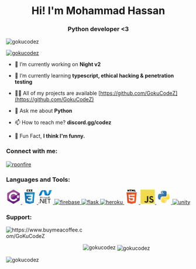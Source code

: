 <h1 align="center">Hi! I'm Mohammad Hassan</h1>
<h3 align="center">Python developer <3</h3>

<p align="left"> <img src="https://komarev.com/ghpvc/?username=gokucodez&label=Profile%20views&color=0e75b6&style=flat" alt="gokucodez" /> </p>

<p align="left"> <a href="https://github.com/ryo-ma/github-profile-trophy"><img src="https://github-profile-trophy.vercel.app/?username=gokucodez" alt="gokucodez" /></a> </p>

- 🔭 I’m currently working on **Night v2**

- 🌱 I’m currently learning **typescript, ethical hacking & penetration testing**

- 👨‍💻 All of my projects are available [https://github.com/GokuCodeZ](https://github.com/GokuCodeZ)

- 💬 Ask me about **Python**

- 📫 How to reach me? **discord.gg/codez**

- 💬 Fun Fact, **I think I'm funny.**

<h3 align="left">Connect with me:</h3>
<p align="left">
<a href="https://discord.gg/rponfire" target="blank"><img align="center" src="https://raw.githubusercontent.com/rahuldkjain/github-profile-readme-generator/master/src/images/icons/Social/discord.svg" alt="rponfire" height="30" width="40" /></a>
</p>

<h3 align="left">Languages and Tools:</h3>
<p align="left"> <a href="https://www.w3schools.com/cs/" target="_blank" rel="noreferrer"> <img src="https://raw.githubusercontent.com/devicons/devicon/master/icons/csharp/csharp-original.svg" alt="csharp" width="40" height="40"/> </a> <a href="https://www.w3schools.com/css/" target="_blank" rel="noreferrer"> <img src="https://raw.githubusercontent.com/devicons/devicon/master/icons/css3/css3-original-wordmark.svg" alt="css3" width="40" height="40"/> </a> <a href="https://dotnet.microsoft.com/" target="_blank" rel="noreferrer"> <img src="https://raw.githubusercontent.com/devicons/devicon/master/icons/dot-net/dot-net-original-wordmark.svg" alt="dotnet" width="40" height="40"/> </a> <a href="https://firebase.google.com/" target="_blank" rel="noreferrer"> <img src="https://www.vectorlogo.zone/logos/firebase/firebase-icon.svg" alt="firebase" width="40" height="40"/> </a> <a href="https://flask.palletsprojects.com/" target="_blank" rel="noreferrer"> <img src="https://www.vectorlogo.zone/logos/pocoo_flask/pocoo_flask-icon.svg" alt="flask" width="40" height="40"/> </a> <a href="https://heroku.com" target="_blank" rel="noreferrer"> <img src="https://www.vectorlogo.zone/logos/heroku/heroku-icon.svg" alt="heroku" width="40" height="40"/> </a> <a href="https://www.w3.org/html/" target="_blank" rel="noreferrer"> <img src="https://raw.githubusercontent.com/devicons/devicon/master/icons/html5/html5-original-wordmark.svg" alt="html5" width="40" height="40"/> </a> <a href="https://developer.mozilla.org/en-US/docs/Web/JavaScript" target="_blank" rel="noreferrer"> <img src="https://raw.githubusercontent.com/devicons/devicon/master/icons/javascript/javascript-original.svg" alt="javascript" width="40" height="40"/> </a> <a href="https://www.python.org" target="_blank" rel="noreferrer"> <img src="https://raw.githubusercontent.com/devicons/devicon/master/icons/python/python-original.svg" alt="python" width="40" height="40"/> </a> <a href="https://unity.com/" target="_blank" rel="noreferrer"> <img src="https://www.vectorlogo.zone/logos/unity3d/unity3d-icon.svg" alt="unity" width="40" height="40"/> </a> </p>

<h3 align="left">Support:</h3>
<p><a href="https://www.buymeacoffee.com/https://www.buymeacoffee.com/GoKuCodeZ"> <img align="left" src="https://cdn.buymeacoffee.com/buttons/v2/default-yellow.png" height="50" width="210" alt="https://www.buymeacoffee.com/GoKuCodeZ" /></a></p><br><br>

<p><img align="left" src="https://github-readme-stats.vercel.app/api/top-langs?username=gokucodez&show_icons=true&locale=en&layout=compact" alt="gokucodez" /></p>

<p>&nbsp;<img align="center" src="https://github-readme-stats.vercel.app/api?username=gokucodez&show_icons=true&locale=en" alt="gokucodez" /></p>

<p><img align="center" src="https://github-readme-streak-stats.herokuapp.com/?user=gokucodez&" alt="gokucodez" /></p>
